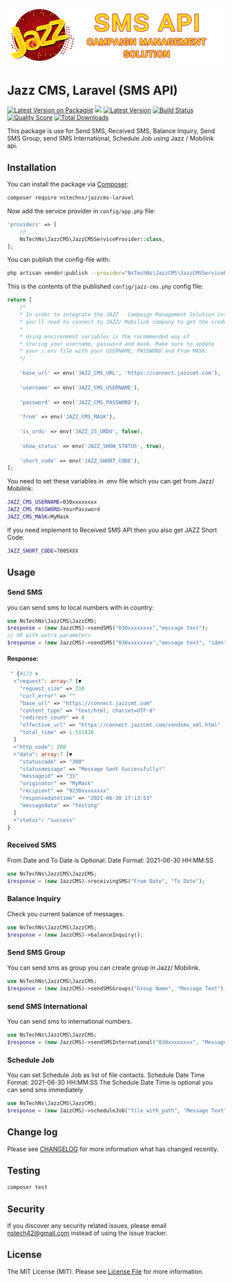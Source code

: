 ![JazzCMS](.github/logo.png?raw=true)

# Jazz CMS, Laravel (SMS API)

[![Latest Version on Packagist](https://img.shields.io/packagist/v/nstechns/jazzcms-laravel.svg?style=flat-square)](https://packagist.org/packages/nstechns/jazzcms-laravel)
![](https://github.com/nstechns/jazzcms-laravel/workflows/Run%20Tests/badge.svg?branch=master)
[![Latest Version](https://img.shields.io/github/release/nstechns/jazzcms-laravel.svg?style=flat-square)](https://github.com/nstechns/jazzcms-laravel/releases)
[![Build Status](https://img.shields.io/github/workflow/status/nstechns/jazzcms-laravel/CI?label=ci%20build&style=flat-square)](https://github.com/nstechns/jazzcms-laravel/actions?query=workflow%3ACI)
[![Quality Score](https://img.shields.io/scrutinizer/g/nstechns/jazzcms-laravel.svg?style=flat-square)](https://scrutinizer-ci.com/g/nstechns/jazzcms-laravel)
[![Total Downloads](https://img.shields.io/packagist/dt/nstechns/jazzcms-laravel.svg?style=flat-square)](https://packagist.org/packages/nstechns/jazzcms-laravel)

This package is use for Send SMS, Received SMS, Balance Inquiry, Send SMS Group, send SMS International, Schedule Job using Jazz / Mobilink api.

## Installation
You can install the package via [Composer](https://getcomposer.org/):
``` bash
composer require nstechns/jazzcms-laravel
```
Now add the service provider in `config/app.php` file:
```php
'providers' => [
    // ...
    NsTechNs\JazzCMS\JazzCMSServiceProvider::class,
];
```


You can publish the config-file with:
```bash
php artisan vendor:publish --provider="NsTechNs\JazzCMS\JazzCMSServiceProvider" --tag="config"
```
This is the contents of the published `config/jazz-cms.php` config file:
```php
return [
    /*
    * In order to integrate the JAZZ - Campaign Management Solution into your site,
    * you'll need to connect to JAZZ/ Mobilink company to get the credential of SMS API
    *
    * Using environment variables is the recommended way of
    * storing your username, password and mask. Make sure to update
    * your /.env file with your USERNAME, PASSWORD and From MASK.
    */

    'base_url' => env('JAZZ_CMS_URL', 'https://connect.jazzcmt.com'),

    'username' => env('JAZZ_CMS_USERNAME'),

    'password' => env('JAZZ_CMS_PASSWORD'),

    'from' => env('JAZZ_CMS_MASK'),

    'is_urdu' => env('JAZZ_IS_URDU', false),

    'show_status' => env('JAZZ_SHOW_STATUS', true),

    'short_code' => env('JAZZ_SHORT_CODE'),
];
```
You need to set these variables in .env file which you can get from Jazz/ Mobilink:
```bash
JAZZ_CMS_USERNAME=030xxxxxxxx
JAZZ_CMS_PASSWORD=YourPassword
JAZZ_CMS_MASK=MyMask
```
If you need implement to Received SMS API then you also get JAZZ Short Code:
```bash
JAZZ_SHORT_CODE=7005XXX
```
## Usage

### Send SMS 
you can send sms to local numbers with in country:

```php
use NsTechNs\JazzCMS\JazzCMS;
$response = (new JazzCMS)->sendSMS("030xxxxxxxx","message text");
// OR with extra parameters 
$response = (new JazzCMS)->sendSMS("030xxxxxxxx","message text", "identifier", "unique_id", "product_id", "channel", "transaction_id");

```

#### Response: 
```php
 ^ {#173 ▼
  +"request": array:7 [▼
    "request_size" => 310
    "curl_error" => ""
    "base_url" => "https://connect.jazzcmt.com"
    "content_type" => "text/html; charset=UTF-8"
    "redirect_count" => 0
    "effective_url" => "https://connect.jazzcmt.com/sendsms_xml.html"
    "total_time" => 1.511816
  ]
  +"http_code": 200
  +"data": array:7 [▼
    "statuscode" => "300"
    "statusmessage" => "Message Sent Successfully!"
    "messageid" => "31"
    "originator" => "MyMask"
    "recipient" => "9230xxxxxxxx"
    "responsedatetime" => "2021-06-30 17:13:53"
    "messagedata" => "testing"
  ]
  +"status": "success"
}

```
### Received SMS
From Date and To Date is Optional: Date Format: 2021-06-30 HH:MM:SS
```php
use NsTechNs\JazzCMS\JazzCMS;
$response = (new JazzCMS)->receivingSMS("From Date", "To Date");
```

### Balance Inquiry
Check you current balance of messages.
```php
use NsTechNs\JazzCMS\JazzCMS;
$response = (new JazzCMS)->balanceInquiry();
```

### Send SMS Group
You can send sms as group you can create group in Jazz/ Mobilink.
```php
use NsTechNs\JazzCMS\JazzCMS;
$response = (new JazzCMS)->sendSMSGroups("Group Name", "Message Text");
```

### send SMS International
You can send sms to international numbers.
```php
use NsTechNs\JazzCMS\JazzCMS;
$response = (new JazzCMS)->sendSMSInternational("030xxxxxxxx", "Message Text");
```

### Schedule Job
You can set Schedule Job as list of file contacts. Schedule Date Time Format: 2021-06-30 HH:MM:SS
The Schedule Date Time is optional you can send sms immediately
```php
use NsTechNs\JazzCMS\JazzCMS;
$response = (new JazzCMS)->scheduleJob("file_with_path", "Message Text", "Schedule Date Time");
```

## Change log
Please see [CHANGELOG](CHANGELOG.md) for more information what has changed recently.

## Testing
``` bash
composer test
```

## Security
If you discover any security related issues, please email [nstech42@gmail.com](mailto:nstech42@gmail.com) instead of using the issue tracker.

## License
The MIT License (MIT). Please see [License File](LICENSE.md) for more information.
